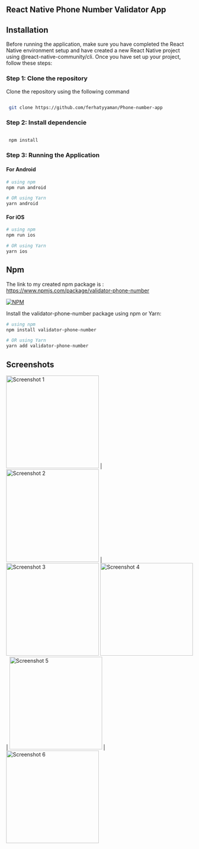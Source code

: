## React Native Phone Number Validator App

## Installation

Before running the application, make sure you have completed the React Native environment setup and have created a new React Native project using @react-native-community/cli. Once you have set up your project, follow these steps:

### Step 1: Clone the repository
Clone the repository using the following command

```bash

 git clone https://github.com/ferhatyyaman/Phone-number-app

```
### Step 2:  Install dependencie

```bash

 npm install

```

### Step 3:  Running the Application

#### For Android

```bash
# using npm
npm run android

# OR using Yarn
yarn android
```
#### For iOS

```bash
# using npm
npm run ios

# OR using Yarn
yarn ios
```

## Npm

The link to my created npm package is : [https://www.npmjs.com/package/validator-phone-number ](https://www.npmjs.com/package/validator-phone-number) 



[![NPM](https://img.shields.io/npm/v/validator-phone-number.svg)](https://www.npmjs.com/package/validator-phone-number)

Install the validator-phone-number package using npm or Yarn:

```bash
# using npm
npm install validator-phone-number

# OR using Yarn
yarn add validator-phone-number
```
## Screenshots

<img src="assets/Screenshot_1.png" alt="Screenshot 1" width="250" /> | <img src="assets/Screenshot_2.png" alt="Screenshot 2" width="250" /> | <img src="assets/Screenshot_3.png" alt="Screenshot 3" width="250" /> 
<img src="assets/Screenshot_4.png" alt="Screenshot 4" width="250" /> | <img src="assets/Screenshot_5.png" alt="Screenshot 5" width="250" /> | <img src="assets/Screenshot_6.png" alt="Screenshot 6" width="250" />
